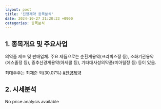 ```yaml
---
layout: post
title: '진양제약 종목분석'
date: 2024-10-27 21:20:23 +0900
categories: 종목분석
---
```


## 1. 종목개요 및 주요사업

의약품 제조 및 판매업체. 주요 제품으로는 순환계용약(크리빅스정 등), 소화기관용약(에스졸정 등), 중추신경계용약(아세콜 등), 기타대사성의약품(미아릴정 등) 등이 있음. 

최대주주는 최재준 외(30.07%)
[#진양제약](#)

## 2. 시세분석

No price analysis available
